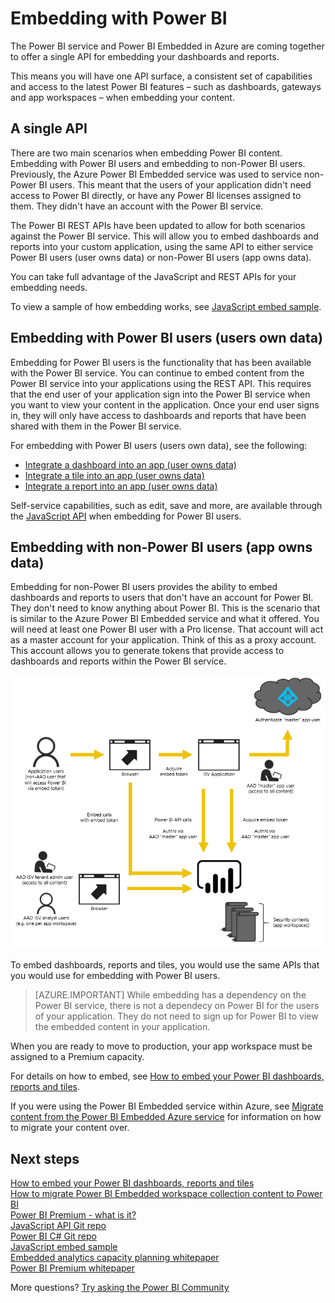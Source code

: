 <properties
   pageTitle="Embedding with Power BI"
   description="The Power BI service and Power BI Embedded in Azure are coming together to offer a single API for embedding your dashboards and reports."
   services="powerbi"
   documentationCenter=""
   authors="guyinacube"
   manager="erikre"
   backup=""
   editor=""
   tags=""
   qualityFocus="no"
   qualityDate=""/>

<tags
   ms.service="powerbi"
   ms.devlang="NA"
   ms.topic="article"
   ms.tgt_pltfrm="NA"
   ms.workload="powerbi"
   ms.date="09/11/2017"
   ms.author="asaxton"/>

# Embedding with Power BI

The Power BI service and Power BI Embedded in Azure are coming together to offer a single API for embedding your dashboards and reports.

This means you will have one API surface, a consistent set of capabilities and access to the latest Power BI features – such as dashboards, gateways and app workspaces – when embedding your content.

## A single API

There are two main scenarios when embedding Power BI content. Embedding with Power BI users and embedding to non-Power BI users. Previously, the Azure Power BI Embedded service was used to service non-Power BI users. This meant that the users of your application didn't need access to Power BI directly, or have any Power BI licenses assigned to them. They didn't have an account with the Power BI service. 

The Power BI REST APIs have been updated to allow for both scenarios against the Power BI service. This will allow you to embed dashboards and reports into your custom application, using the same API to either service Power BI users (user owns data) or non-Power BI users (app owns data).

You can take full advantage of the JavaScript and REST APIs for your embedding needs.

To view a sample of how embedding works, see [JavaScript embed sample](https://microsoft.github.io/PowerBI-JavaScript/demo/).

## Embedding with Power BI users (users own data)

Embedding for Power BI users is the functionality that has been available with the Power BI service. You can continue to embed content from the Power BI service into your applications using the REST API. This requires that the end user of your application sign into the Power BI service when you want to view your content in the application. Once your end user signs in, they will only have access to dashboards and reports that have been shared with them in the Power BI service.

For embedding with Power BI users (users own data), see the following:

- [Integrate a dashboard into an app (user owns data)](powerbi-developer-integrate-dashboard.md)
- [Integrate a tile into an app (user owns data)](powerbi-developer-integrate-tile.md)
- [Integrate a report into an app (user owns data)](powerbi-developer-integrate-report.md)

Self-service capabilities, such as edit, save and more, are available through the [JavaScript API](https://github.com/Microsoft/PowerBI-JavaScript) when embedding for Power BI users.

## Embedding with non-Power BI users (app owns data)

Embedding for non-Power BI users provides the ability to embed dashboards and reports to users that don't have an account for Power BI. They don't need to know anything about Power BI. This is the scenario that is similar to the Azure Power BI Embedded service and what it offered. You will need at least one Power BI user with a Pro license. That account will act as a master account for your application. Think of this as a proxy account. This account allows you to generate tokens that provide access to dashboards and reports within the Power BI service.

![](media/powerbi-developer-embedding/powerbi-embed-flow.png "Embedding flow for non-Power BI users")

To embed dashboards, reports and tiles, you would use the same APIs that you would use for embedding with Power BI users.

> [AZURE.IMPORTANT] While embedding has a dependency on the Power BI service, there is not a dependecy on Power BI for the users of your application. They do not need to sign up for Power BI to view the embedded content in your application.

When you are ready to move to production, your app workspace must be assigned to a Premium capacity.

For details on how to embed, see [How to embed your Power BI dashboards, reports and tiles](powerbi-developer-embedding-content.md).

If you were using the Power BI Embedded service within Azure, see [Migrate content from the Power BI Embedded Azure service](powerbi-developer-migrate-from-powerbi-embedded.md) for information on how to migrate your content over.

## Next steps

[How to embed your Power BI dashboards, reports and tiles](powerbi-developer-embedding-content.md)  
[How to migrate Power BI Embedded workspace collection content to Power BI](powerbi-developer-migrate-from-powerbi-embedded.md)  
[Power BI Premium - what is it?](powerbi-premium.md)  
[JavaScript API Git repo](https://github.com/Microsoft/PowerBI-JavaScript)  
[Power BI C# Git repo](https://github.com/Microsoft/PowerBI-CSharp)  
[JavaScript embed sample](https://microsoft.github.io/PowerBI-JavaScript/demo/)  
[Embedded analytics capacity planning whitepaper](https://aka.ms/pbiewhitepaper)  
[Power BI Premium whitepaper](https://aka.ms/pbipremiumwhitepaper)  

More questions? [Try asking the Power BI Community](http://community.powerbi.com/)